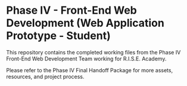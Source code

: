 # Phase IV - Front-End Web Development (Web Application Prototype - Student)
This repository contains the completed working files from the Phase IV Front-End Web Development Team working for R.I.S.E. Academy.

Please refer to the Phase IV Final Handoff Package for more assets, resources, and project process.
